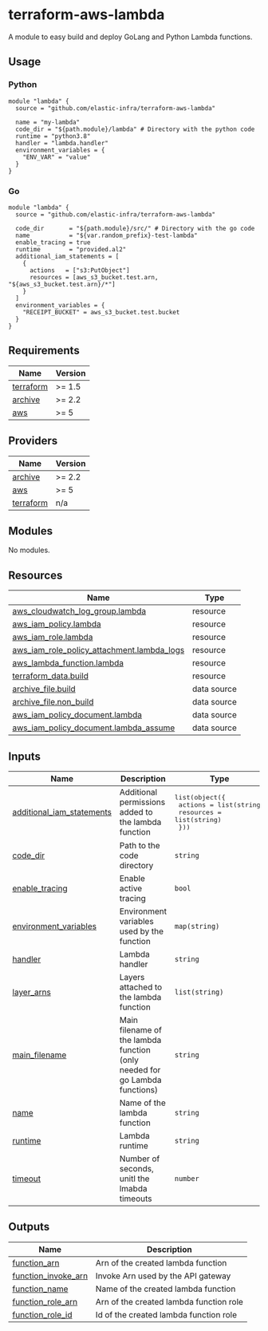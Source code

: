 # terraform-aws-lambda

A module to easy build and deploy GoLang and Python Lambda functions.

## Usage

### Python

```hcl
module "lambda" {
  source = "github.com/elastic-infra/terraform-aws-lambda"

  name = "my-lambda"
  code_dir = "${path.module}/lambda" # Directory with the python code
  runtime = "python3.8"
  handler = "lambda.handler"
  environment_variables = {
    "ENV_VAR" = "value"
  }
}
```

### Go

```hcl
module "lambda" {
  source = "github.com/elastic-infra/terraform-aws-lambda"

  code_dir       = "${path.module}/src/" # Directory with the go code
  name           = "${var.random_prefix}-test-lambda"
  enable_tracing = true
  runtime        = "provided.al2"
  additional_iam_statements = [
    {
      actions   = ["s3:PutObject"]
      resources = [aws_s3_bucket.test.arn, "${aws_s3_bucket.test.arn}/*"]
    }
  ]
  environment_variables = {
    "RECEIPT_BUCKET" = aws_s3_bucket.test.bucket
  }
}
```

<!-- BEGIN_TF_DOCS -->
## Requirements

| Name | Version |
|------|---------|
| <a name="requirement_terraform"></a> [terraform](#requirement\_terraform) | >= 1.5 |
| <a name="requirement_archive"></a> [archive](#requirement\_archive) | >= 2.2 |
| <a name="requirement_aws"></a> [aws](#requirement\_aws) | >= 5 |

## Providers

| Name | Version |
|------|---------|
| <a name="provider_archive"></a> [archive](#provider\_archive) | >= 2.2 |
| <a name="provider_aws"></a> [aws](#provider\_aws) | >= 5 |
| <a name="provider_terraform"></a> [terraform](#provider\_terraform) | n/a |

## Modules

No modules.

## Resources

| Name | Type |
|------|------|
| [aws_cloudwatch_log_group.lambda](https://registry.terraform.io/providers/hashicorp/aws/latest/docs/resources/cloudwatch_log_group) | resource |
| [aws_iam_policy.lambda](https://registry.terraform.io/providers/hashicorp/aws/latest/docs/resources/iam_policy) | resource |
| [aws_iam_role.lambda](https://registry.terraform.io/providers/hashicorp/aws/latest/docs/resources/iam_role) | resource |
| [aws_iam_role_policy_attachment.lambda_logs](https://registry.terraform.io/providers/hashicorp/aws/latest/docs/resources/iam_role_policy_attachment) | resource |
| [aws_lambda_function.lambda](https://registry.terraform.io/providers/hashicorp/aws/latest/docs/resources/lambda_function) | resource |
| [terraform_data.build](https://registry.terraform.io/providers/hashicorp/terraform/latest/docs/resources/data) | resource |
| [archive_file.build](https://registry.terraform.io/providers/hashicorp/archive/latest/docs/data-sources/file) | data source |
| [archive_file.non_build](https://registry.terraform.io/providers/hashicorp/archive/latest/docs/data-sources/file) | data source |
| [aws_iam_policy_document.lambda](https://registry.terraform.io/providers/hashicorp/aws/latest/docs/data-sources/iam_policy_document) | data source |
| [aws_iam_policy_document.lambda_assume](https://registry.terraform.io/providers/hashicorp/aws/latest/docs/data-sources/iam_policy_document) | data source |

## Inputs

| Name | Description | Type | Default | Required |
|------|-------------|------|---------|:--------:|
| <a name="input_additional_iam_statements"></a> [additional\_iam\_statements](#input\_additional\_iam\_statements) | Additional permissions added to the lambda function | <pre>list(object({<br/>    actions   = list(string)<br/>    resources = list(string)<br/>  }))</pre> | `[]` | no |
| <a name="input_code_dir"></a> [code\_dir](#input\_code\_dir) | Path to the code directory | `string` | n/a | yes |
| <a name="input_enable_tracing"></a> [enable\_tracing](#input\_enable\_tracing) | Enable active tracing | `bool` | `false` | no |
| <a name="input_environment_variables"></a> [environment\_variables](#input\_environment\_variables) | Environment variables used by the function | `map(string)` | `{}` | no |
| <a name="input_handler"></a> [handler](#input\_handler) | Lambda handler | `string` | `null` | no |
| <a name="input_layer_arns"></a> [layer\_arns](#input\_layer\_arns) | Layers attached to the lambda function | `list(string)` | `[]` | no |
| <a name="input_main_filename"></a> [main\_filename](#input\_main\_filename) | Main filename of the lambda function (only needed for go Lambda functions) | `string` | `"main.go"` | no |
| <a name="input_name"></a> [name](#input\_name) | Name of the lambda function | `string` | n/a | yes |
| <a name="input_runtime"></a> [runtime](#input\_runtime) | Lambda runtime | `string` | `"python3.8"` | no |
| <a name="input_timeout"></a> [timeout](#input\_timeout) | Number of seconds, unitl the lmabda timeouts | `number` | `3` | no |

## Outputs

| Name | Description |
|------|-------------|
| <a name="output_function_arn"></a> [function\_arn](#output\_function\_arn) | Arn of the created lambda function |
| <a name="output_function_invoke_arn"></a> [function\_invoke\_arn](#output\_function\_invoke\_arn) | Invoke Arn used by the API gateway |
| <a name="output_function_name"></a> [function\_name](#output\_function\_name) | Name of the created lambda function |
| <a name="output_function_role_arn"></a> [function\_role\_arn](#output\_function\_role\_arn) | Arn of the created lambda function role |
| <a name="output_function_role_id"></a> [function\_role\_id](#output\_function\_role\_id) | Id of the created lambda function role |
<!-- END_TF_DOCS -->
